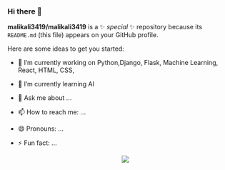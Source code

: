 ### Hi there 👋

**malikali3419/malikali3419** is a ✨ _special_ ✨ repository because its `README.md` (this file) appears on your GitHub profile.

Here are some ideas to get you started:

- 🔭 I’m currently working on Python,Django, Flask, Machine Learning, React, HTML, CSS, 
- 🌱 I’m currently learning AI
- 💬 Ask me about ...
- 📫 How to reach me: ...
- 😄 Pronouns: ...
- ⚡ Fun fact: ...

  <p align="center">
  <img src="https://capsule-render.vercel.app/api?type=wave&color=auto&height=300&section=header&text=Hi EveryOne&fontSize=90" />
</p>

